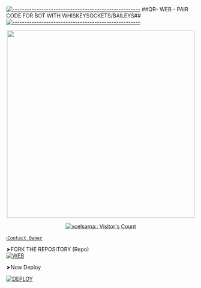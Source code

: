 [![-----------------------------------------------------](https://raw.githubusercontent.com/andreasbm/readme/master/assets/lines/colored.png)](#table-of-contents)
##QR- WEB - PAIR CODE FOR BOT WITH WHISKEYSOCKETS/BAILEYS##
[![-----------------------------------------------------](https://raw.githubusercontent.com/andreasbm/readme/master/assets/lines/colored.png)](#table-of-contents)
<p align="center">
   <a href="https://github.com/Xcelsama">
    <img src="https://i.ibb.co/HtT3vjm/goku-gif-3.gif" width="500">
     
</a>
   <a aria-label="Excel-MdV2 is free to use" href="https://whatsapp.com/channel/0029VaBcXo4JJhzW9c1uVD2X" target="_blank">
 <p align="center"><img src="https://profile-counter.glitch.me/{xcelsama}/count.svg" alt="xcelsama:: Visitor's Count" /></p>



[`ℹ️Contact Owner`](https://wa.me/+2347045035241)

➤FORK THE REPOSITORY (Repo) 
    <br>
<a href="https://github.com/Xcelsama//fork"><img title="WEB" src="https://img.shields.io/badge/FORK WEB-QR?color=black&style=for-the-badge&logo=stackshare"></a>


➤Now Deploy

<a href='https://dashboard.heroku.com/new?template=https://github.com/Xcelsama/' target="_blank"><img alt='DEPLOY' src='https://img.shields.io/badge/-DEPLOY-black?style=for-the-badge&logo=heroku&logoColor=white'/>



